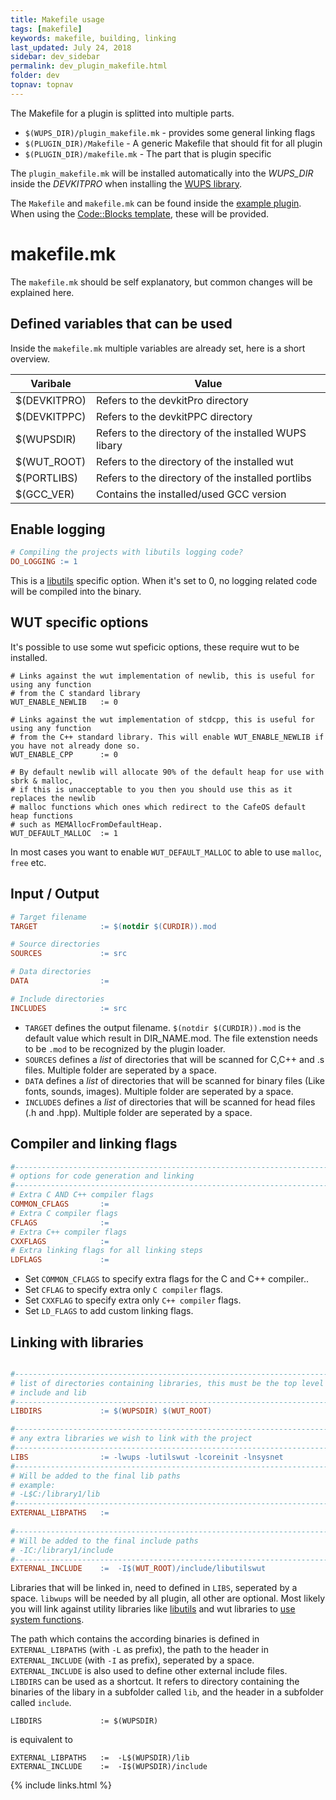 ```yaml
---
title: Makefile usage
tags: [makefile]
keywords: makefile, building, linking
last_updated: July 24, 2018
sidebar: dev_sidebar
permalink: dev_plugin_makefile.html
folder: dev
topnav: topnav
---
```


The Makefile for a plugin is splitted into multiple parts.
* `$(WUPS_DIR)/plugin_makefile.mk` - provides some general linking flags
* `$(PLUGIN_DIR)/Makefile` - A generic Makefile that should fit for all plugin
* `$(PLUGIN_DIR)/makefile.mk` - The part that is plugin specific

The `plugin_makefile.mk` will be installed automatically into the _WUPS_DIR_ inside the _DEVKITPRO_ when installing the 
[WUPS library](https://github.com/Maschell/WiiUPluginSystem/wiki/Installing-the-required-libraries#wups-library).  

The `Makefile` and `makefile.mk` can be found inside the [example plugin](https://github.com/Maschell/WiiUPluginSystem/tree/master/plugins/example_plugin). 
When using the [Code::Blocks template](dev_project_template_in_code_blocks), these will be provided.

# makefile.mk
The `makefile.mk` should be self explanatory, but common changes will be explained here.

## Defined variables that can be used
Inside the `makefile.mk` multiple variables are already set, here is a short overview.

| Varibale | Value |
| --- | --- |
| $(DEVKITPRO) | Refers to the devkitPro directory |
| $(DEVKITPPC) | Refers to the devkitPPC directory |
| $(WUPSDIR) | Refers to the directory of the installed WUPS libary |
| $(WUT_ROOT) | Refers to the directory of the installed wut |
| $(PORTLIBS) | Refers to the directory of the installed portlibs |
| $(GCC_VER) | Contains the installed/used GCC version |

## Enable logging
```Makefile
# Compiling the projects with libutils logging code?
DO_LOGGING := 1
```
This is a [libutils](https://github.com/Maschell/libutils) specific option. When it's set to 0, no logging related code will be compiled into the binary.

## WUT specific options
It's possible to use some wut speficic options, these require wut to be installed.

```
# Links against the wut implementation of newlib, this is useful for using any function
# from the C standard library
WUT_ENABLE_NEWLIB   := 0

# Links against the wut implementation of stdcpp, this is useful for using any function
# from the C++ standard library. This will enable WUT_ENABLE_NEWLIB if you have not already done so.
WUT_ENABLE_CPP      := 0

# By default newlib will allocate 90% of the default heap for use with sbrk & malloc, 
# if this is unacceptable to you then you should use this as it replaces the newlib 
# malloc functions which ones which redirect to the CafeOS default heap functions 
# such as MEMAllocFromDefaultHeap.
WUT_DEFAULT_MALLOC  := 1
```
In most cases you want to enable `WUT_DEFAULT_MALLOC` to able to use `malloc`, `free` etc.
## Input / Output
```Makefile
# Target filename
TARGET              := $(notdir $(CURDIR)).mod

# Source directories
SOURCES             := src

# Data directories
DATA                :=	

# Include directories
INCLUDES            := src
```

* `TARGET` defines the output filename. `$(notdir $(CURDIR)).mod` is the default value which result in DIR_NAME.mod. 
The file extenstion needs to be `.mod` to be recognized by the plugin loader.  
* `SOURCES` defines a _list_ of directories that will be scanned for C,C++ and .s files. Multiple folder are seperated by a space.  
* `DATA` defines a _list_ of directories that will be scanned for binary files (Like fonts, sounds, images). Multiple folder are seperated by a space.  
* `INCLUDES` defines a _list_ of directories that will be scanned for head files (.h and .hpp). Multiple folder are seperated by a space. 

## Compiler and linking flags
```Makefile
#---------------------------------------------------------------------------------
# options for code generation and linking
#---------------------------------------------------------------------------------
# Extra C AND C++ compiler flags
COMMON_CFLAGS       := 
# Extra C compiler flags
CFLAGS              :=
# Extra C++ compiler flags
CXXFLAGS            :=
# Extra linking flags for all linking steps
LDFLAGS             := 
```
* Set `COMMON_CFLAGS` to specify extra flags for the C and C++ compiler..  
* Set `CFLAG` to specify extra only `C compiler` flags.  
* Set `CXXFLAG` to specify extra only `C++ compiler` flags. 
* Set `LD_FLAGS` to add custom linking flags.

## Linking with libraries
```Makefile

#---------------------------------------------------------------------------------
# list of directories containing libraries, this must be the top level containing
# include and lib
#---------------------------------------------------------------------------------
LIBDIRS             := $(WUPSDIR) $(WUT_ROOT)

#---------------------------------------------------------------------------------
# any extra libraries we wish to link with the project
#---------------------------------------------------------------------------------
LIBS                := -lwups -lutilswut -lcoreinit -lnsysnet
#---------------------------------------------------------------------------------
# Will be added to the final lib paths
# example: 
# -L$C:/library1/lib
#---------------------------------------------------------------------------------
EXTERNAL_LIBPATHS   := 
                        
#---------------------------------------------------------------------------------
# Will be added to the final include paths
# -IC:/library1/include
#---------------------------------------------------------------------------------
EXTERNAL_INCLUDE    :=  -I$(WUT_ROOT)/include/libutilswut
```
Libraries that will be linked in, need to defined in `LIBS`, seperated by a space. `libwups` will be needed by all plugin, all other are optional. 
Most likely you will link against utility libraries like [libutils](https://github.com/Maschell/libutils/tree/wut) and wut libraries to 
[use system functions](dev_using_system_functions).

The path which contains the according binaries is defined in `EXTERNAL_LIBPATHS` (with `-L` as prefix), the path to the header in `EXTERNAL_INCLUDE` 
(with `-I` as prefix), seperated by a space. `EXTERNAL_INCLUDE` is also used to define other external include files.  
`LIBDIRS` can be used as a shortcut. It refers to directory containing the binaries of the libary in a subfolder called `lib`, and the header in a subfolder called `include`.  

```
LIBDIRS             := $(WUPSDIR)
```
is equivalent to 
```
EXTERNAL_LIBPATHS   :=  -L$(WUPSDIR)/lib
EXTERNAL_INCLUDE    :=  -I$(WUPSDIR)/include
```


{% include links.html %}